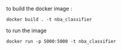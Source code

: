 to build the docker image :
```
docker build . -t nba_classifier
```
to run the image
```
docker run -p 5000:5000 -t nba_classifier
```
